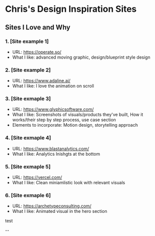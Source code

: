 # Chris's Design Inspiration Sites

## Sites I Love and Why

### 1. [Site example 1]
- URL: https://operate.so/
- What I like: advanced moving graphic, design/blueprint style design



### 2. [Site example 2]  
- URL: https://www.adaline.ai/
- What I like: I love the animation on scroll

### 3. [Site exmaple 3]
- URL: https://www.glyphicsoftware.com/
- What I like: Screenshots of visuals/products they've built, How it works/their step by step process, use case section
- Elements to incorporate: Motion design, storytelling approach

### 4. [Site exmaple 4]
- URL: https://www.blastanalytics.com/
- What I like: Analytics Inishgts at the bottom

### 5. [Site exmaple 5]
- URL: https://vercel.com/
- What I like: Clean miniamlistic look with relevant visuals

### 6. [Site exmaple 6]
- URL: https://archetypeconsulting.com/
- What I like: Animated visual in the hero section

test

--